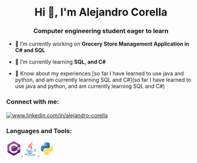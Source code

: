 <h1 align="center">Hi 👋, I'm Alejandro Corella</h1>
<h3 align="center">Computer engineering student eager to learn</h3>

- 🔭 I’m currently working on **Grocery Store Management Application in C# and SQL**

- 🌱 I’m currently learning **SQL, and C#**

- 📄 Know about my experiences [so far I have learned to use java and python, and am currently learning SQL and C#](so far I have learned to use java and python, and am currently learning SQL and C#)

<h3 align="left">Connect with me:</h3>
<p align="left">
<a href="https://linkedin.com/in/www.linkedin.com/in/alejandro-corella" target="blank"><img align="center" src="https://raw.githubusercontent.com/rahuldkjain/github-profile-readme-generator/master/src/images/icons/Social/linked-in-alt.svg" alt="www.linkedin.com/in/alejandro-corella" height="30" width="40" /></a>
</p>

<h3 align="left">Languages and Tools:</h3>
<p align="left"> <a href="https://www.w3schools.com/cs/" target="_blank" rel="noreferrer"> <img src="https://raw.githubusercontent.com/devicons/devicon/master/icons/csharp/csharp-original.svg" alt="csharp" width="40" height="40"/> </a> <a href="https://www.java.com" target="_blank" rel="noreferrer"> <img src="https://raw.githubusercontent.com/devicons/devicon/master/icons/java/java-original.svg" alt="java" width="40" height="40"/> </a> <a href="https://www.python.org" target="_blank" rel="noreferrer"> <img src="https://raw.githubusercontent.com/devicons/devicon/master/icons/python/python-original.svg" alt="python" width="40" height="40"/> </a> </p>
